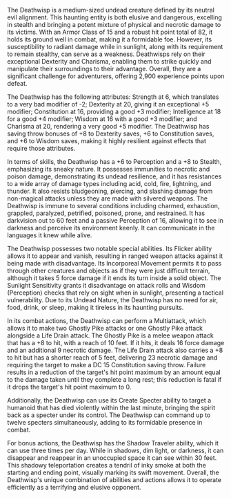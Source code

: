 The Deathwisp is a medium-sized undead creature defined by its neutral evil alignment. This haunting entity is both elusive and dangerous, excelling in stealth and bringing a potent mixture of physical and necrotic damage to its victims. With an Armor Class of 15 and a robust hit point total of 82, it holds its ground well in combat, making it a formidable foe. However, its susceptibility to radiant damage while in sunlight, along with its requirement to remain stealthy, can serve as a weakness. Deathwisps rely on their exceptional Dexterity and Charisma, enabling them to strike quickly and manipulate their surroundings to their advantage. Overall, they are a significant challenge for adventurers, offering 2,900 experience points upon defeat.

The Deathwisp has the following attributes: Strength at 6, which translates to a very bad modifier of -2; Dexterity at 20, giving it an exceptional +5 modifier; Constitution at 16, providing a good +3 modifier; Intelligence at 18 for a good +4 modifier; Wisdom at 16 with a good +3 modifier; and Charisma at 20, rendering a very good +5 modifier. The Deathwisp has saving throw bonuses of +8 to Dexterity saves, +6 to Constitution saves, and +6 to Wisdom saves, making it highly resilient against effects that require those attributes.

In terms of skills, the Deathwisp has a +6 to Perception and a +8 to Stealth, emphasizing its sneaky nature. It possesses immunities to necrotic and poison damage, demonstrating its undead resilience, and it has resistances to a wide array of damage types including acid, cold, fire, lightning, and thunder. It also resists bludgeoning, piercing, and slashing damage from non-magical attacks unless they are made with silvered weapons. The Deathwisp is immune to several conditions including charmed, exhaustion, grappled, paralyzed, petrified, poisoned, prone, and restrained. It has darkvision out to 60 feet and a passive Perception of 16, allowing it to see in darkness and perceive its environment keenly. It can communicate in the languages it knew while alive.

The Deathwisp possesses two notable special abilities. Its Flicker ability allows it to appear and vanish, resulting in ranged weapon attacks against it being made with disadvantage. Its Incorporeal Movement permits it to pass through other creatures and objects as if they were just difficult terrain, although it takes 5 force damage if it ends its turn inside a solid object. The Sunlight Sensitivity grants it disadvantage on attack rolls and Wisdom (Perception) checks that rely on sight when in sunlight, presenting a tactical vulnerability. Due to its Undead Nature, the Deathwisp has no need for air, food, drink, or sleep, making it tireless in its haunting pursuits.

In its combat actions, the Deathwisp can perform a Multiattack, which allows it to make two Ghostly Pike attacks or one Ghostly Pike attack alongside a Life Drain attack. The Ghostly Pike is a melee weapon attack that has a +8 to hit, with a reach of 10 feet. If it hits, it deals 16 force damage and an additional 9 necrotic damage. The Life Drain attack also carries a +8 to hit but has a shorter reach of 5 feet, delivering 23 necrotic damage and requiring the target to make a DC 15 Constitution saving throw. Failure results in a reduction of the target's hit point maximum by an amount equal to the damage taken until they complete a long rest; this reduction is fatal if it drops the target's hit point maximum to 0.

Additionally, the Deathwisp can use its Create Specter ability to target a humanoid that has died violently within the last minute, bringing the spirit back as a specter under its control. The Deathwisp can command up to twelve specters simultaneously, adding to its formidable presence in combat. 

For bonus actions, the Deathwisp has the Shadow Traveler ability, which it can use three times per day. While in shadows, dim light, or darkness, it can disappear and reappear in an unoccupied space it can see within 30 feet. This shadowy teleportation creates a tendril of inky smoke at both the starting and ending point, visually marking its swift movement. Overall, the Deathwisp's unique combination of abilities and actions allows it to operate efficiently as a terrifying and elusive opponent.